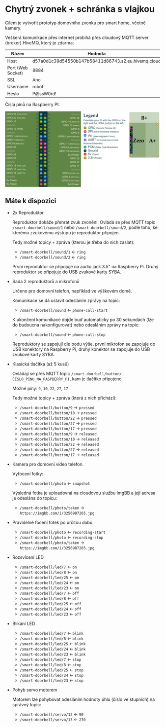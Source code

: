 Chytrý zvonek + schránka s vlajkou
==================================

Cílem je vytvořit prototyp domovního zvonku pro smart home, včetně kamery.

Veškerá komunikace přes internet probíhá přes cloudový MQTT server (broker) HiveMQ, který je zdarma:

| Název             | Hodnota                                             |
|-------------------|-----------------------------------------------------|
| Host              | d57a0d1c39d54550b147b58411d86743.s2.eu.hivemq.cloud |
| Port (Web Socket) | 8884                                                |
| SSL               | Ano                                                 |
| Username          | robot                                               |   
| Heslo             | P@ssW0rd!                                           |


Čísla pinů na Raspberry PI:

![RPi Pinout](Raspberry-Pi-pinout.png)



Máte k dispozici
----------------

-   2x Reproduktor

    Reproduktor dokáže přehrát zvuk zvonění.
    Ovládá se přes MQTT topic `/smart-doorbell/sound/1` nebo `/smart-doorbell/sound/2`,
    podle toho, ke kterému zvukovému výstupu je reproduktor připojen.

    Tedy možné topicy + zpráva (kterou je třeba do nich zaslat):
    -   `/smart-doorbell/sound/1` ← `ring`
    -   `/smart-doorbell/sound/2` ← `ring`

    První reproduktor se připojuje na audio jack 3.5" na Raspberry Pi.
    Druhý reproduktor se připojuje do USB zvukové karty SYBA.


-   Sada 2 reproduktorů a mikrofonů

    Určeno pro domovní telefon, například ve výškovém domě.

    Komunikace se dá ustavit odesláním zprávy na topic:
    -   `/smart-doorbell/sound` ← `phone-call-start`

    K ukončení komunikace dojde buď automaticky po 30 sekundách (lze do budoucna nakonfigurovat)
    nebo odesláním zprávy na topic:
    -   `/smart-doorbell/sound` ← `phone-call-stop`

    Reproduktory se zapojují dle bodu výše, první mikrofon se zapojuje do USB konektory na Raspberry Pi,
    druhý konektor se zapojuje do USB zvukové karty SYBA.


-   Klasická tlačítka (až 5 kusů)

    Ovládají se přes MQTT topic `/smart-doorbell/button/ČÍSLO_PINU_NA_RASPBERRY_PI`, kam je tlačítko připojeno.

    Možné piny: `9`, `10`, `22`, `27`, `17`

    Tedy možné topicy + zpráva (která z nich příchází):
    -   `/smart-doorbell/button/9` → `pressed`
    -   `/smart-doorbell/button/10` → `pressed`
    -   `/smart-doorbell/button/22` → `pressed`
    -   `/smart-doorbell/button/27` → `pressed`
    -   `/smart-doorbell/button/17` → `pressed`
    -   `/smart-doorbell/button/9` → `released`
    -   `/smart-doorbell/button/10` → `released`
    -   `/smart-doorbell/button/22` → `released`
    -   `/smart-doorbell/button/27` → `released`
    -   `/smart-doorbell/button/17` → `released`


-   Kamera pro domovní video telefon.

    Vyfocení fotky: 
    -   `/smart-doorbell/photo` ← `snapshot`

    Výsledná fotka je uploadovná na cloudovou službu ImgBB a její adresa je odeslána do topicu:
    -   `/smart-doorbell/photo/taken` → `https://imgbb.com/i/3256987265.jpg`

- Pravidelné focení fotek po určitou dobu
    -   `/smart-doorbell/photo` ← `recording-start`
    -   `/smart-doorbell/photo` ← `recording-stop`
    -   `/smart-doorbell/photo/taken` → `https://imgbb.com/i/3256987265.jpg`

- Rozsvícení LED
    -   `/smart-doorbell/led/7` ← `on`
    -   `/smart-doorbell/led/8` ← `on`
    -   `/smart-doorbell/led/25` ← `on`
    -   `/smart-doorbell/led/24` ← `on`
    -   `/smart-doorbell/led/23` ← `on`
    -   `/smart-doorbell/led/7` ← `off`
    -   `/smart-doorbell/led/8` ← `off`
    -   `/smart-doorbell/led/25` ← `off`
    -   `/smart-doorbell/led/24` ← `off`
    -   `/smart-doorbell/led/23` ← `off`

- Blikání LED
    -   `/smart-doorbell/led/7` ← `blink`
    -   `/smart-doorbell/led/8` ← `blink`
    -   `/smart-doorbell/led/25` ← `blink`
    -   `/smart-doorbell/led/24` ← `blink`
    -   `/smart-doorbell/led/23` ← `blink`
    -   `/smart-doorbell/led/7` ← `stop`
    -   `/smart-doorbell/led/8` ← `stop`
    -   `/smart-doorbell/led/25` ← `stop`
    -   `/smart-doorbell/led/24` ← `stop`
    -   `/smart-doorbell/led/23` ← `stop`

-   Pohyb servo motorem

    Motorem lze pohybovat odesláním hodnoty úhlu (číslo ve stupních) na správný topic:
    -   `/smart-doorbell/servo/12` ← `90`
    -   `/smart-doorbell/servo/13` ← `270`
